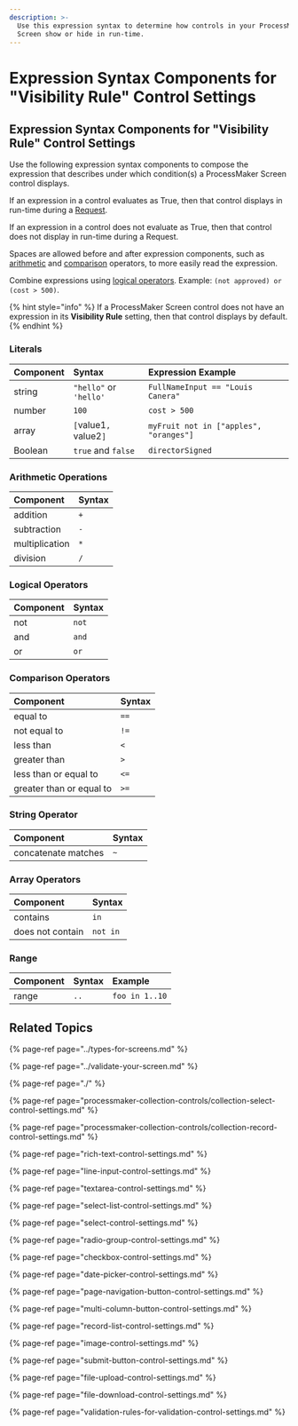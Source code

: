 ```yaml
---
description: >-
  Use this expression syntax to determine how controls in your ProcessMaker
  Screen show or hide in run-time.
---
```


# Expression Syntax Components for "Visibility Rule" Control Settings

## Expression Syntax Components for "Visibility Rule" Control Settings

Use the following expression syntax components to compose the expression that describes under which condition\(s\) a ProcessMaker Screen control displays.

If an expression in a control evaluates as True, then that control displays in run-time during a [Request](../../../../using-processmaker/requests/what-is-a-request.md).

If an expression in a control does not evaluate as True, then that control does not display in run-time during a Request.

Spaces are allowed before and after expression components, such as [arithmetic](expression-syntax-components-for-show-if-control-settings.md#arithmetic-operations) and [comparison](expression-syntax-components-for-show-if-control-settings.md#comparison-operators) operators, to more easily read the expression.

Combine expressions using [logical operators](expression-syntax-components-for-show-if-control-settings.md#logical-operators). Example: `(not approved) or (cost > 500)`.

{% hint style="info" %}
If a ProcessMaker Screen control does not have an expression in its **Visibility Rule** setting, then that control displays by default.
{% endhint %}

### Literals

| Component | Syntax | Expression Example |
| :--- | :--- | :--- |
| string | `"hello"` or `'hello'` | `FullNameInput == "Louis Canera"` |
| number | `100` | `cost > 500` |
| array | `[`value1`,` value2`]` | `myFruit not in ["apples", "oranges"]` |
| Boolean | `true` and `false` | `directorSigned` |

### Arithmetic Operations

| Component | Syntax |
| :--- | :--- |
| addition | `+` |
| subtraction | `-` |
| multiplication | `*` |
| division | `/` |

### Logical Operators

| Component | Syntax |
| :--- | :--- |
| not | `not` |
| and | `and` |
| or | `or` |

### Comparison Operators

| Component | Syntax |
| :--- | :--- |
| equal to | `==` |
| not equal to | `!=` |
| less than | `<` |
| greater than | `>` |
| less than or equal to | `<=` |
| greater than or equal to | `>=` |

### String Operator

| Component | Syntax |
| :--- | :--- |
| concatenate matches | `~` |

### Array Operators

| Component | Syntax |
| :--- | :--- |
| contains | `in` |
| does not contain | `not in` |

### Range

| Component | Syntax | Example |
| :--- | :--- | :--- |
| range | `..` | `foo in 1..10` |

## Related Topics <a id="related-topics"></a>

{% page-ref page="../types-for-screens.md" %}

{% page-ref page="../validate-your-screen.md" %}

{% page-ref page="./" %}

{% page-ref page="processmaker-collection-controls/collection-select-control-settings.md" %}

{% page-ref page="processmaker-collection-controls/collection-record-control-settings.md" %}

{% page-ref page="rich-text-control-settings.md" %}

{% page-ref page="line-input-control-settings.md" %}

{% page-ref page="textarea-control-settings.md" %}

{% page-ref page="select-list-control-settings.md" %}

{% page-ref page="select-control-settings.md" %}

{% page-ref page="radio-group-control-settings.md" %}

{% page-ref page="checkbox-control-settings.md" %}

{% page-ref page="date-picker-control-settings.md" %}

{% page-ref page="page-navigation-button-control-settings.md" %}

{% page-ref page="multi-column-button-control-settings.md" %}

{% page-ref page="record-list-control-settings.md" %}

{% page-ref page="image-control-settings.md" %}

{% page-ref page="submit-button-control-settings.md" %}

{% page-ref page="file-upload-control-settings.md" %}

{% page-ref page="file-download-control-settings.md" %}

{% page-ref page="validation-rules-for-validation-control-settings.md" %}

